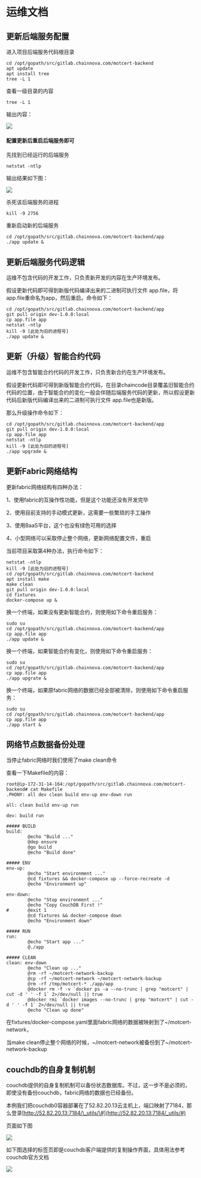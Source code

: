 # 运维文档

## 更新后端服务配置

进入项目后端服务代码根目录

```text
cd /opt/gopath/src/gitlab.chainnova.com/motcert-backend
apt update
apt install tree
tree -L 1
```

查看一级目录的内容

```text
tree -L 1
```

输出内容：

![](../.gitbook/assets/image%20%286%29.png)

#### 配置更新后重启后端服务即可

先找到已经运行的后端服务

```text
netstat -ntlp
```

输出结果如下图：

![](../.gitbook/assets/image%20%2828%29.png)

杀死该后端服务的进程

```text
kill -9 2756
```

重新启动新的后端服务

```text
cd /opt/gopath/src/gitlab.chainnova.com/motcert-backend/app
./app update &
```

## 更新后端服务代码逻辑

运维不包含代码的开发工作，只负责新开发的内容在生产环境发布。

假设更新代码即可得到新版代码编译出来的二进制可执行文件 app.file，将app.file重命名为app，然后重启。命令如下：    

```text
cd /opt/gopath/src/gitlab.chainnova.com/motcert-backend/app
git pull origin dev-1.0.0:local
cp app.file app
netstat -ntlp
kill -9 [此处为旧的进程号]
./app update &
```

## 更新（升级）智能合约代码

运维不包含智能合约代码的开发工作，只负责新合约在生产环境发布。

假设更新代码即可得到新版智能合约代码，在目录chaincode目录覆盖旧智能合约代码的位置，由于智能合约的变化一般会伴随后端服务代码的更新，所以假设更新代码后新版代码编译出来的二进制可执行文件 app.file也是新版。

那么升级操作命令如下：

```text
cd /opt/gopath/src/gitlab.chainnova.com/motcert-backend/app
git pull origin dev-1.0.0:local
cp app.file app
netstat -ntlp
kill -9 [此处为旧的进程号]
./app upgrade &
```

## 更新Fabric网络结构

更新fabric网络结构有四种办法：

1、使用fabric的互操作性功能，但是这个功能还没有开发完毕

2、使用目前支持的手动模式更新，这需要一些繁琐的手工操作

3、使用BaaS平台，这个也没有绿色可用的选择

4、小型网络可以采取停止整个网络，更新网络配置文件，重启

当前项目采取第4种办法，执行命令如下：

```text
netstat -ntlp
kill -9 [此处为旧的进程号]
cd /opt/gopath/src/gitlab.chainnova.com/motcert-backend
apt install make
make clean
git pull origin dev-1.0.0:local
cd fixtures
docker-compose up &
```

换一个终端，如果没有更新智能合约，则使用如下命令重启服务：

```text
sudo su
cd /opt/gopath/src/gitlab.chainnova.com/motcert-backend/app
cp app.file app
./app update &
```

换一个终端，如果智能合约有变化，则使用如下命令重启服务：

```text
sudo su
cd /opt/gopath/src/gitlab.chainnova.com/motcert-backend/app
cp app.file app
./app upgrate &
```

换一个终端，如果原fabric网络的数据已经全部被清除，则使用如下命令重启服务：

```text
sudo su
cd /opt/gopath/src/gitlab.chainnova.com/motcert-backend/app
cp app.file app
./app start &
```

## 网络节点数据备份处理

当停止fabric网络时我们使用了make clean命令

查看一下Makefile的内容：

```text
root@ip-172-31-14-164:/opt/gopath/src/gitlab.chainnova.com/motcert-backend# cat Makefile 
.PHONY: all dev clean build env-up env-down run

all: clean build env-up run

dev: build run

##### BUILD
build:
        @echo "Build ..."
        @dep ensure
        @go build
        @echo "Build done"

##### ENV
env-up:
        @echo "Start environment ..."
        @cd fixtures && docker-compose up --force-recreate -d
        @echo "Environment up"

env-down:
        @echo "Stop environment ..."
        @echo "Copy CouchDB First !"
#       @exit 1
        @cd fixtures && docker-compose down
        @echo "Environment down"

##### RUN
run:
        @echo "Start app ..."
        @./app

##### CLEAN
clean: env-down
        @echo "Clean up ..."
        @rm -rf ~/motcert-network-backup
        @cp -rf ~/motcert-network ~/motcert-network-backup
        @rm -rf /tmp/motcert-* ./app/app
        @docker rm -f -v `docker ps -a --no-trunc | grep "motcert" | cut -d ' ' -f 1` 2>/dev/null || true
        @docker rmi `docker images --no-trunc | grep "motcert" | cut -d ' ' -f 1` 2>/dev/null || true
        @echo "Clean up done"
```

在fixtures/docker-compose.yaml里面fabric网络的数据被映射到了~/motcert-network，

当make clean停止整个网络的时候，~/motcert-network被备份到了~/motcert-network-backup

## couchdb的自身复制机制

couchdb提供的自身复制机制可以备份状态数据库。不过，这一步不是必须的，即使没有备份couchdb，fabric网络的数据也已经备份。

本例我们把couchdb0容器部署在了52.82.20.13云主机上，端口映射了7184，那么登录[http://52.82.20.13:7184/\_utils/\#](http://52.82.20.13:7184/_utils/#) 

页面如下图

![](../.gitbook/assets/image%20%2831%29.png)

如下图选择的标签页即是couchdb客户端提供的复制操作界面，具体用法参考couchdb官方文档

![](../.gitbook/assets/image%20%2827%29.png)



